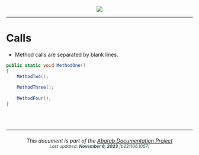 <div align="center">

![](../../.github/resources/images/logos/abatab-documentation-project-logo.png)

</div>

***

# Calls

- Method calls are separated by blank lines.

```csharp
public static void MethodOne()
{
	MethodTwo();
	
	MethodThree();
	
	MethodFour();
}
```


<br>
<br>

***

<div align="center">
	<h6>
		This document is part of the <a href="https://spectrum-health-systems.github.io/Abatab-Documentation-Project/">Abatab Documentation Project</a>
		<br>
		<sub style="color:DarkSlateGrey;">
			Last updated: <b>November 6, 2023</b> [b231106.1057]
		</sub>
	</h6>
</div>
